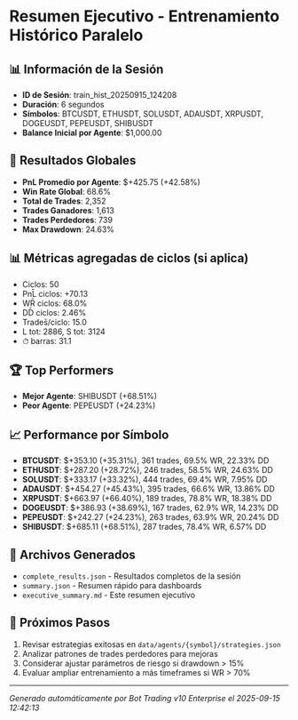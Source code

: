 # Resumen Ejecutivo - Entrenamiento Histórico Paralelo

## 📊 Información de la Sesión
- **ID de Sesión**: train_hist_20250915_124208
- **Duración**: 6 segundos
- **Símbolos**: BTCUSDT, ETHUSDT, SOLUSDT, ADAUSDT, XRPUSDT, DOGEUSDT, PEPEUSDT, SHIBUSDT
- **Balance Inicial por Agente**: $1,000.00

## 🎯 Resultados Globales
- **PnL Promedio por Agente**: $+425.75 (+42.58%)
- **Win Rate Global**: 68.6%
- **Total de Trades**: 2,352
- **Trades Ganadores**: 1,613
- **Trades Perdedores**: 739
- **Max Drawdown**: 24.63%

## 📊 Métricas agregadas de ciclos (si aplica)
- Ciclos: 50
- PnL̄ ciclos: +70.13
- WR̄ ciclos: 68.0%
- DD̄ ciclos: 2.46%
- Trades̄/ciclo: 15.0
- L tot: 2886, S tot: 3124
- ⏱̄ barras: 31.1


## 🏆 Top Performers
- **Mejor Agente**: SHIBUSDT (+68.51%)
- **Peor Agente**: PEPEUSDT (+24.23%)

## 📈 Performance por Símbolo
- **BTCUSDT**: $+353.10 (+35.31%), 361 trades, 69.5% WR, 22.33% DD
- **ETHUSDT**: $+287.20 (+28.72%), 246 trades, 58.5% WR, 24.63% DD
- **SOLUSDT**: $+333.17 (+33.32%), 444 trades, 69.4% WR, 7.95% DD
- **ADAUSDT**: $+454.27 (+45.43%), 395 trades, 66.6% WR, 13.86% DD
- **XRPUSDT**: $+663.97 (+66.40%), 189 trades, 78.8% WR, 18.38% DD
- **DOGEUSDT**: $+386.93 (+38.69%), 167 trades, 62.9% WR, 14.23% DD
- **PEPEUSDT**: $+242.27 (+24.23%), 263 trades, 63.9% WR, 20.24% DD
- **SHIBUSDT**: $+685.11 (+68.51%), 287 trades, 78.4% WR, 6.57% DD

## 📁 Archivos Generados
- `complete_results.json` - Resultados completos de la sesión
- `summary.json` - Resumen rápido para dashboards
- `executive_summary.md` - Este resumen ejecutivo

## 🎯 Próximos Pasos
1. Revisar estrategias exitosas en `data/agents/{symbol}/strategies.json`
2. Analizar patrones de trades perdedores para mejoras
3. Considerar ajustar parámetros de riesgo si drawdown > 15%
4. Evaluar ampliar entrenamiento a más timeframes si WR > 70%

---
*Generado automáticamente por Bot Trading v10 Enterprise el 2025-09-15 12:42:13*
